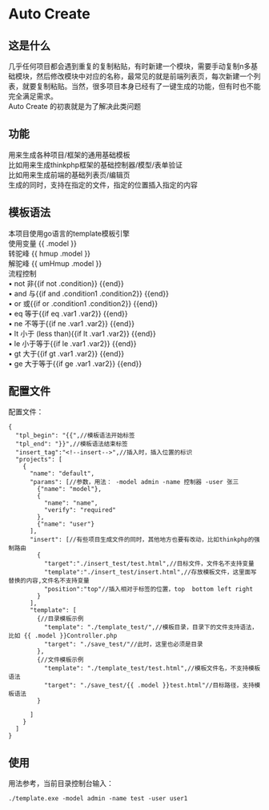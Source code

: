 # Auto Create
## 这是什么 
几乎任何项目都会遇到重复的复制粘贴，有时新建一个模块，需要手动复制n多基础模块，然后修改模块中对应的名称，最常见的就是前端列表页，每次新建一个列表，就要复制粘贴。当然，很多项目本身已经有了一键生成的功能，但有时也不能完全满足需求。  
Auto Create 的初衷就是为了解决此类问题
## 功能
用来生成各种项目/框架的通用基础模板  
比如用来生成thinkphp框架的基础控制器/模型/表单验证  
比如用来生成前端的基础列表页/编辑页  
生成的同时，支持在指定的文件，指定的位置插入指定的内容  
## 模板语法
本项目使用go语言的template模板引擎  
使用变量 {{ .model }}  
转驼峰 {{ hmup .model }}  
解驼峰 {{ umHmup .model }}  
流程控制  
•   not 非{{if not .condition}} {{end}}  
•   and 与{{if and .condition1 .condition2}} {{end}}  
•   or 或{{if or .condition1 .condition2}} {{end}}  
•   eq 等于{{if eq .var1 .var2}} {{end}}  
•   ne 不等于{{if ne .var1 .var2}} {{end}}  
•   lt 小于 (less than){{if lt .var1 .var2}} {{end}}  
•   le 小于等于{{if le .var1 .var2}} {{end}}  
•   gt 大于{{if gt .var1 .var2}} {{end}}  
•   ge 大于等于{{if ge .var1 .var2}} {{end}}  

## 配置文件
配置文件：

```
{
  "tpl_begin": "{{",//模板语法开始标签
  "tpl_end": "}}",//模板语法结束标签
  "insert_tag":"<!--insert-->",//插入时，插入位置的标识
  "projects": [
    {
      "name": "default",
      "params": [//参数，用法： -model admin -name 控制器 -user 张三
        {"name": "model"},
        {
          "name": "name",
          "verify": "required"
        },
        {"name": "user"}
      ],
      "insert": [//有些项目生成文件的同时，其他地方也要有改动，比如thinkphp的强制路由
        {
          "target":"./insert_test/test.html",//目标文件，文件名不支持变量
          "template":"./insert_test/insert.html",//存放模板文件，这里面写替换的内容,文件名不支持变量
          "position":"top"//插入相对于标签的位置，top  bottom left right
        }
      ],
      "template": [
        {//目录模板示例
          "template": "./template_test/",//模板目录，目录下的文件支持语法，比如 {{ .model }}Controller.php
          "target": "./save_test/"//此时，这里也必须是目录
        },
        {//文件模板示例
          "template": "./template_test/test.html",//模板文件名，不支持模板语法
          "target": "./save_test/{{ .model }}test.html"//目标路径，支持模板语法
        }

      ]
    }
  ]
}
```
## 使用
用法参考，当前目录控制台输入：
```
./template.exe -model admin -name test -user user1
```

